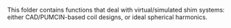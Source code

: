 This folder contains functions that deal with virtual/simulated shim systems: either CAD/PUMCIN-based coil designs, or ideal spherical harmonics. 
